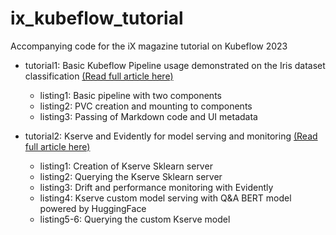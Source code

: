 # ix_kubeflow_tutorial
Accompanying code for the iX magazine tutorial on Kubeflow 2023

- tutorial1: Basic Kubeflow Pipeline usage demonstrated on the Iris dataset classification [(Read full article here)](https://www.heise.de/select/ix/2023/8/2311014134422023433)
  - listing1: Basic pipeline with two components
  - listing2: PVC creation and mounting to components
  - listing3: Passing of Markdown code and UI metadata

- tutorial2: Kserve and Evidently for model serving and monitoring [(Read full article here)](https://www.heise.de/select/ix/2023/9/2315907591704974604I)
  - listing1: Creation of Kserve Sklearn server
  - listing2: Querying the Kserve Sklearn server
  - listing3: Drift and performance monitoring with Evidently
  - listing4: Kserve custom model serving with Q&A BERT model powered by HuggingFace
  - listing5-6: Querying the custom Kserve model
